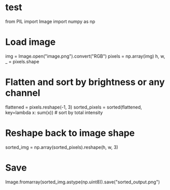 # test

from PIL import Image
import numpy as np

# Load image
img = Image.open("image.png").convert("RGB")
pixels = np.array(img)
h, w, _ = pixels.shape

# Flatten and sort by brightness or any channel
flattened = pixels.reshape(-1, 3)
sorted_pixels = sorted(flattened, key=lambda x: sum(x))  # sort by total intensity

# Reshape back to image shape
sorted_img = np.array(sorted_pixels).reshape(h, w, 3)

# Save
Image.fromarray(sorted_img.astype(np.uint8)).save("sorted_output.png")
